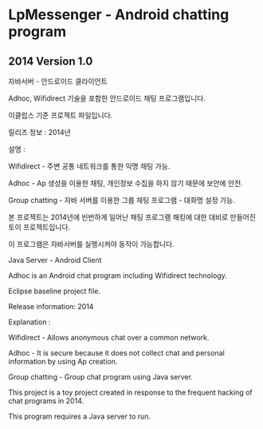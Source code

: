 # LpMessenger - Android chatting program

## 2014 Version 1.0

자바서버 - 안드로이드 클라이언트

Adhoc, Wifidirect 기술을 포함한 안드로이드 채팅 프로그램입니다.

이클립스 기준 프로젝트 파일입니다.

릴리즈 정보 : 2014년

설명 :

Wifidirect - 주변 공통 네트워크를 통한 익명 채팅 가능.

Adhoc - Ap 생성을 이용한 채팅, 개인정보 수집을 하지 않기 때문에 보안에 안전.

Group chatting - 자바 서버를 이용한 그룹 채팅 프로그램 - 대화명 설정 가능.

본 프로젝트는 2014년에 빈번하게 일어난 채팅 프로그램 해킹에 대한 대비로 만들어진 토이 프로젝트입니다.

이 프로그램은 자바서버를 실행시켜야 동작이 가능합니다.




Java Server - Android Client

Adhoc is an Android chat program including Wifidirect technology.

Eclipse baseline project file.

Release information: 2014

Explanation :

Wifidirect - Allows anonymous chat over a common network.

Adhoc - It is secure because it does not collect chat and personal information by using Ap creation.

Group chatting - Group chat program using Java server.

This project is a toy project created in response to the frequent hacking of chat programs in 2014.

This program requires a Java server to run.
